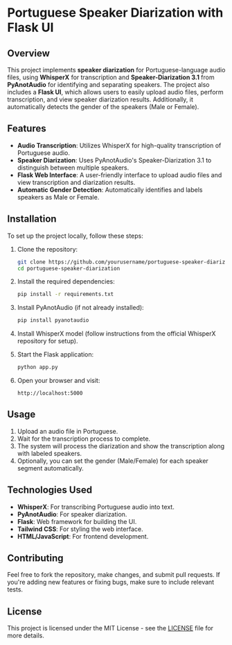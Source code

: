 # Portuguese Speaker Diarization with Flask UI

## Overview

This project implements **speaker diarization** for Portuguese-language audio files, using **WhisperX** for transcription and **Speaker-Diarization 3.1** from **PyAnotAudio** for identifying and separating speakers. The project also includes a **Flask UI**, which allows users to easily upload audio files, perform transcription, and view speaker diarization results. Additionally, it automatically detects the gender of the speakers (Male or Female).

## Features

- **Audio Transcription**: Utilizes WhisperX for high-quality transcription of Portuguese audio.
- **Speaker Diarization**: Uses PyAnotAudio's Speaker-Diarization 3.1 to distinguish between multiple speakers.
- **Flask Web Interface**: A user-friendly interface to upload audio files and view transcription and diarization results.
- **Automatic Gender Detection**: Automatically identifies and labels speakers as Male or Female.

## Installation

To set up the project locally, follow these steps:

1. Clone the repository:
    ```bash
    git clone https://github.com/yourusername/portuguese-speaker-diarization.git
    cd portuguese-speaker-diarization
    ```

2. Install the required dependencies:
    ```bash
    pip install -r requirements.txt
    ```

3. Install PyAnotAudio (if not already installed):
    ```bash
    pip install pyanotaudio
    ```

4. Install WhisperX model (follow instructions from the official WhisperX repository for setup).

5. Start the Flask application:
    ```bash
    python app.py
    ```

6. Open your browser and visit:
    ```
    http://localhost:5000
    ```

## Usage

1. Upload an audio file in Portuguese.
2. Wait for the transcription process to complete.
3. The system will process the diarization and show the transcription along with labeled speakers.
4. Optionally, you can set the gender (Male/Female) for each speaker segment automatically.

## Technologies Used

- **WhisperX**: For transcribing Portuguese audio into text.
- **PyAnotAudio**: For speaker diarization.
- **Flask**: Web framework for building the UI.
- **Tailwind CSS**: For styling the web interface.
- **HTML/JavaScript**: For frontend development.

## Contributing

Feel free to fork the repository, make changes, and submit pull requests. If you're adding new features or fixing bugs, make sure to include relevant tests.

## License

This project is licensed under the MIT License - see the [LICENSE](LICENSE) file for more details.
